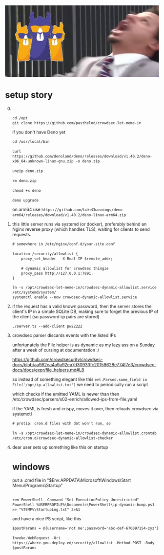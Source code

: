 
![Eric Andre screaming "Let me in!", behind the fence the crowdsec lama gang](let-meme-in.jpg)

# setup story

 0. .

    ```
    cd /opt
    git clone https://github.com/pasthelod/crowdsec-let-meme-in
    ```

    if you don't have Deno yet

    ```
    cd /usr/local/bin

    curl https://github.com/denoland/deno/releases/download/v1.40.2/deno-x86_64-unknown-linux-gnu.zip -o deno.zip

    unzip deno.zip

    rm deno.zip

    chmod +x deno

    deno upgrade

    ```

    on arm64 use `https://github.com/LukeChannings/deno-arm64/releases/download/v1.40.2/deno-linux-arm64.zip` 



 1. this little server runs via systemd (or docker), preferably behind an Nginx reverse proxy (which handles TLS), waiting for clients to send requests.

    ```
    # somewhere in /etc/nginx/conf.d/your.site.conf

    location /security/allowlist {
        proxy_set_header   X-Real-IP $remote_addr;

        # dynamic allowlist for crowdsec thingie
        proxy_pass http://127.0.0.1:7891;
    }
    ```

    ```
    ln -s /opt/crowdsec-let-meme-in/crowdsec-dynamic-allowlist.service /etc/systemd/system/
    systemctl enable --now crowdsec-dynamic-allowlist.service
    ```



 2. if the request has a valid known password, then the server stores the client's IP in a simple SQLite DB, making sure to forget the previous IP of the client (so password-ip pairs are stored)

    ```
    ./server.ts --add-client pw22222
    ```
 
 3. crowdsec parser discards events with the listed IPs
    
    unfortunately the File helper is as dynamic as my lazy ass on a Sunday after a week of cursing at documentation :/

    https://github.com/crowdsecurity/crowdsec-docs/blob/aa982ea4a9a92ea7d30933fc20158628e774f7e3/crowdsec-docs/docs/expr/file_helpers.md#L8

    so instead of something elegant like this `evt.Parsed.some_field in File('/opt/ip-allowlist.txt')`
    we need to periodically run a script

    which checks if the emitted YAML is newer than then /etc/crowdsec/parsers/s02-enrich/allowed-ips-from-file.yaml

    if the YAML is fresh and crispy, moves it over, then reloads crowdsec via systemctl

    
    ```
    # protip: cron.d files with dot won't run, so

    ln -s /opt/crowdsec-let-meme-in/crowdsec-dynamic-allowlist.crontab /etc/cron.d/crowdsec-dynamic-allowlist-checker
    ```



 4. dear user sets up something like this on startup

    # windows

    put a .cmd file in "$Env:APPDATA\Microsoft\Windows\Start Menu\Programs\Startup"

    ```

    rem PowerShell -Command "Set-ExecutionPolicy Unrestricted"
    PowerShell %USERPROFILE%\Documents\PowerShell\ip-dynamic-bump.ps1 >> "%TEMP%\StartupLog.txt" 2>&1

    ```

    and have a nice PS script, like this


    ```
    $postParams = @{username='not me';password='abc-def-676097154-zyz'}

    Invoke-WebRequest -Uri https://where.you.deploy.ed/security/allowlist -Method POST -Body $postParams

    ```

